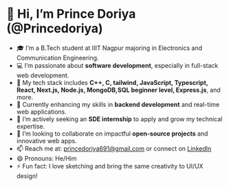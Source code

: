 # 👋 Hi, I’m Prince Doriya (@Princedoriya)

- 🎓 I’m a B.Tech student at IIIT Nagpur majoring in Electronics and Communication Engineering.
- 💻 I’m passionate about **software development**, especially in full-stack web development.
- 🔧 My tech stack includes **C++, C, tailwind, JavaScript, Typescript, React, Next.js, Node.js, MongoDB,SQL beginner level, Express.js**, and more.
- 🌱 Currently enhancing my skills in **backend development** and real-time web applications.
- 🚀 I’m actively seeking an **SDE internship** to apply and grow my technical expertise.
- 🤝 I’m looking to collaborate on impactful **open-source projects** and innovative web apps.
- 📫 Reach me at: princedoriya691@gmail.com or connect on [LinkedIn](https://www.linkedin.com/in/prince-doriya-664990320)
- 😄 Pronouns: He/Him
- ⚡ Fun fact: I love sketching and bring the same creativity to UI/UX design!

<!---
Princedoriya/Princedoriya is a ✨ special ✨ repository because its `README.md` (this file) appears on your GitHub profile.
You can click the Preview link to take a look at your changes.
--->
